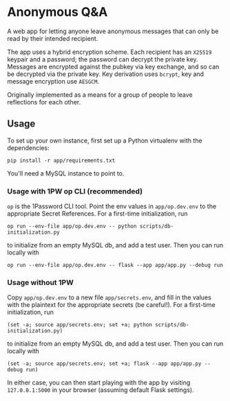 # Anonymous Q&A

A web app for letting anyone leave anonymous messages that can only be read by their intended recipient.

The app uses a hybrid encryption scheme. Each recipient has an `X25519` keypair and a password; the password can decrypt the private key. Messages are encrypted against the pubkey via key exchange, and so can be decrypted via the private key. Key derivation uses `bcrypt`, key and message encryption use `AESGCM`.

Originally implemented as a means for a group of people to leave reflections for each other.

## Usage

To set up your own instance, first set up a Python virtualenv with the dependencies:
```
pip install -r app/requirements.txt
```

You'll need a MySQL instance to point to.

### Usage with 1PW op CLI (recommended)
`op` is the 1Password CLI tool. Point the env values in `app/op.dev.env` to the appropriate Secret References. For a first-time initialization, run
```
op run --env-file app/op.dev.env -- python scripts/db-initialization.py
```
to initialize from an empty MySQL db, and add a test user. Then you can run locally with
```
op run --env-file app/op.dev.env -- flask --app app/app.py --debug run
```

### Usage without 1PW
Copy `app/op.dev.env` to a new file `app/secrets.env`, and fill in the values with the plaintext for the appropriate secrets (be careful!). For a first-time initialization, run
```
(set -a; source app/secrets.env; set +a; python scripts/db-initialization.py)
```
to initialize from an empty MySQL db, and add a test user. Then you can run locally with
```
(set -a; source app/secrets.env; set +a; flask --app app/app.py --debug run)
```

In either case, you can then start playing with the app by visiting `127.0.0.1:5000` in your browser (assuming default Flask settings).
